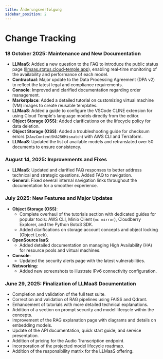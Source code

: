 ```yaml
---
title: Änderungsverfolgung
sidebar_position: 2
---
```


# Change Tracking

### 18 October 2025: Maintenance and New Documentation

- **LLMaaS**: Added a new question to the FAQ to introduce the public status page ([llmaas.status.cloud-temple.app](https://llmaas.status.cloud-temple.app/)), enabling real-time monitoring of the availability and performance of each model.
- **Contractual**: Major update to the Data Processing Agreement (DPA v2) to reflect the latest legal and compliance requirements.
- **Console**: Improved and clarified documentation regarding order management.
- **Marketplace**: Added a detailed tutorial on customizing virtual machine (VM) images to create reusable templates.
- **LLMaaS**: Added a guide to configure the VSCode CLINE extension for using Cloud Temple's language models directly from the editor.
- **Object Storage (OSS)**: Added clarifications on the lifecycle policy for data deletion.
- **Object Storage (OSS)**: Added a troubleshooting guide for checksum errors (`XAmzContentSHA256Mismatch`) with AWS CLI and Terraform.
- **LLMaaS**: Updated the list of available models and retranslated over 50 documents to ensure consistency.

### August 14, 2025: Improvements and Fixes

- **LLMaaS**: Updated and clarified FAQ responses to better address technical and strategic questions. Added FAQ to navigation.
- **General**: Fixed several internal navigation links throughout the documentation for a smoother experience.

### July 2025: New Features and Major Updates

- **Object Storage (OSS)**:
    - Complete overhaul of the tutorials section with dedicated guides for popular tools: AWS CLI, Minio Client (`mc mirror`), Cloudberry Explorer, and the Python Boto3 SDK.
    - Added clarifications on storage account concepts and object locking (Object Lock).
- **OpenSource IaaS**:
    - Added detailed documentation on managing High Availability (HA) for resource pools and virtual machines.
- **Console**:
    - Updated the security alerts page with the latest vulnerabilities.
- **Networking**:
    - Added new screenshots to illustrate IPv6 connectivity configuration.

### June 29, 2025: Finalization of LLMaaS Documentation

- Completion and validation of the full test suite.
- Correction and validation of RAG pipelines using FAISS and Qdrant.
- Enhancement of tutorials with more detailed technical explanations.
- Addition of a section on prompt security and model lifecycle within the concepts.
- Improvement of the RAG explanation page with diagrams and details on embedding models.
- Update of the API documentation, quick start guide, and service presentation.
- Addition of pricing for the Audio Transcription endpoint.
- Incorporation of the projected model lifecycle roadmap.
- Addition of the responsibility matrix for the LLMaaS offering.